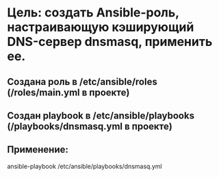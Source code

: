 # Цель: создать Ansible-роль, настраивающую кэширующий DNS-сервер dnsmasq, применить ее.

## Создана роль в /etc/ansible/roles (/roles/main.yml в проекте)

## Создан playbook в /etc/ansible/playbooks (/playbooks/dnsmasq.yml в проекте)

## Применение:
ansible-playbook /etc/ansible/playbooks/dnsmasq.yml
